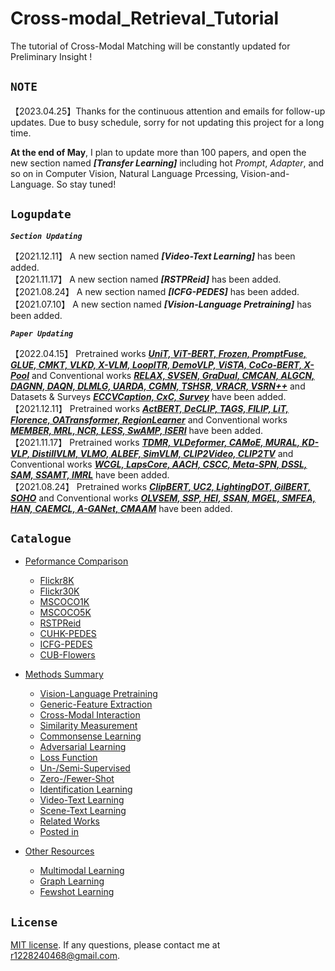 Cross-modal_Retrieval_Tutorial
==============================
The tutorial of Cross-Modal Matching will be constantly updated for Preliminary Insight !

## ``NOTE``
【2023.04.25】Thanks for the continuous attention and emails for follow-up updates. Due to busy schedule, sorry for not updating this project for a long time. 

**At the end of May**, I plan to update more than 100 papers, and open the new section named ***[Transfer Learning]*** including hot *Prompt*, *Adapter*, and so on in Computer Vision, Natural Language Prcessing, Vision-and-Language. So stay tuned!

## ``Logupdate ``

***`` Section Updating ``***

【2021.12.11】 A new section named ***[Video-Text Learning]*** has been added.  
【2021.11.17】 A new section named ***[RSTPReid]*** has been added.  
【2021.08.24】 A new section named ***[ICFG-PEDES]*** has been added.  
【2021.07.10】 A new section named ***[Vision-Language Pretraining]*** has been added.  

***`` Paper Updating ``***

【2022.04.15】 Pretrained works ***[UniT, ViT-BERT, Frozen, PromptFuse, GLUE, CMKT, VLKD, X-VLM, LoopITR, DemoVLP, ViSTA, CoCo-BERT, X-Pool](./method.md/#vision-language-pretraining)*** and Conventional works ***[RELAX, SVSEN, GraDual, CMCAN, ALGCN, DAGNN, DAQN, DLMLG, UARDA, CGMN, TSHSR, VRACR, VSRN++](./method.md/#generic-feature-extraction)*** and Datasets & Surveys ***[ECCVCaption, CxC, Survey](./method.md/#posted-in)*** have been added.   
【2021.12.11】 Pretrained works ***[ActBERT, DeCLIP, TAGS, FILIP, LiT, Florence, OATransformer, RegionLearner](./method.md/#vision-language-pretraining)*** and Conventional works ***[MEMBER, MRL, NCR, LESS, SwAMP, ISERI](./method.md/#generic-feature-extraction)*** have been added.  
【2021.11.17】 Pretrained works ***[TDMR, VLDeformer, CAMoE, MURAL, KD-VLP, DistillVLM, VLMO, ALBEF, SimVLM, CLIP2Video, CLIP2TV](./method.md/#vision-language-pretraining)*** and Conventional works ***[WCGL, LapsCore, AACH, CSCC, Meta-SPN, DSSL, SAM, SSAMT, IMRL](./method.md/#generic-feature-extraction)*** have been added.  
【2021.08.24】 Pretrained works ***[ClipBERT, UC2, LightingDOT, GilBERT, SOHO](./method.md/#vision-language-pretraining)*** and Conventional works ***[OLVSEM, SSP, HEI, SSAN, MGEL, SMFEA, HAN, CAEMCL, A-GANet, CMAAM](./method.md/#generic-feature-extraction)*** have been added.  


## ``Catalogue ``
* [Peformance Comparison](./performance.md)
    * [Flickr8K](./performance.md/#performance-of-flickr8k)
    * [Flickr30K](./performance.md/#performance-of-flickr30k)
    * [MSCOCO1K](./performance.md/#performance-of-mscoco1k)
    * [MSCOCO5K](./performance.md/#performance-of-mscoco5k)
    * [RSTPReid](./performance.md/#performance-of-rstpreid)
    * [CUHK-PEDES](./performance.md/#performance-of-cuhk-pedes)
    * [ICFG-PEDES](./performance.md/#performance-of-icfg-pedes)
    * [CUB-Flowers](./performance.md/#performance-of-cub-flowers)

* [Methods Summary](./method.md)
    * [Vision-Language Pretraining](./method.md/#vision-language-pretraining)
    * [Generic-Feature Extraction](./method.md/#generic-feature-extraction)
    * [Cross-Modal Interaction](./method.md/#cross-modal-interaction)
    * [Similarity Measurement](./method.md/#similarity-measurement)
    * [Commonsense Learning](./method.md/#commonsense-learning)
    * [Adversarial Learning](./method.md/#adversarial-learning)
    * [Loss Function](./method.md/#loss-function)
    * [Un-/Semi-Supervised](./method.md/#un-supervised-or-semi-supervised)
    * [Zero-/Fewer-Shot](./method.md/#zero-shot-or-fewer-shot)
    * [Identification Learning](./method.md/#identification-learning)
    * [Video-Text Learning](https://github.com/danieljf24/awesome-video-text-retrieval)
    * [Scene-Text Learning](./method.md/#scene-text-learning)
    * [Related Works](./method.md/#related-works)  
    * [Posted in](./method.md/#posted-in)
    
* [Other Resources](./resource.md/#other-resources)  
    * [Multimodal Learning](./resource.md/#multimodal-learning)
    * [Graph Learning](./resource.md/#graph-learning)
    * [Fewshot Learning](./resource.md/#fewshot-learning)
    

## ``License ``
[MIT license](LICENSE). If any questions, please contact me at r1228240468@gmail.com.
